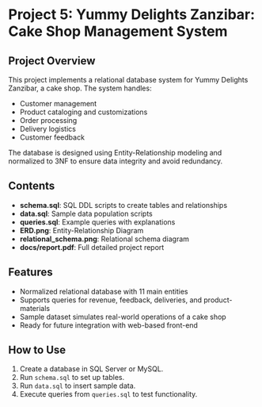 # Project 5: Yummy Delights Zanzibar: Cake Shop Management System
## Project Overview
This project implements a relational database system for Yummy Delights Zanzibar, a cake shop. The system handles:

- Customer management
- Product cataloging and customizations
- Order processing
- Delivery logistics
- Customer feedback

The database is designed using Entity-Relationship modeling and normalized to 3NF to ensure data integrity and avoid redundancy.

## Contents
- **schema.sql**: SQL DDL scripts to create tables and relationships
- **data.sql**: Sample data population scripts
- **queries.sql**: Example queries with explanations
- **ERD.png**: Entity-Relationship Diagram
- **relational_schema.png**: Relational schema diagram
- **docs/report.pdf**: Full detailed project report

## Features
- Normalized relational database with 11 main entities
- Supports queries for revenue, feedback, deliveries, and product-materials
- Sample dataset simulates real-world operations of a cake shop
- Ready for future integration with web-based front-end

## How to Use
1. Create a database in SQL Server or MySQL.
2. Run `schema.sql` to set up tables.
3. Run `data.sql` to insert sample data.
4. Execute queries from `queries.sql` to test functionality.

